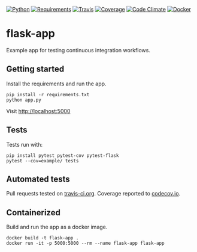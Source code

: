 [![Python](https://img.shields.io/badge/python-2.7%2C%203.5%2C%203.6--dev-blue.svg)]()
[![Requirements](https://requires.io/github/brennv/flask-app/requirements.svg?branch=master)](https://requires.io/github/brennv/flask-app/requirements/?branch=master)
[![Travis](https://travis-ci.org/brennv/flask-app.svg?branch=master)](https://travis-ci.org/brennv/flask-app)
[![Coverage](https://codecov.io/gh/brennv/flask-app/branch/master/graph/badge.svg)](https://codecov.io/gh/brennv/flask-app)
[![Code Climate](https://codeclimate.com/github/brennv/flask-app/badges/gpa.svg)](https://codeclimate.com/github/brennv/flask-app)
[![Docker](https://img.shields.io/docker/automated/jrottenberg/ffmpeg.svg?maxAge=2592000)]()

# flask-app

Example app for testing continuous integration workflows.

## Getting started

Install the requirements and run the app.

```shell
pip install -r requirements.txt
python app.py
```

Visit [http://localhost:5000](http://localhost:5000)

## Tests

Tests run with:

```shell
pip install pytest pytest-cov pytest-flask
pytest --cov=example/ tests
```

## Automated tests

Pull requests tested on [travis-ci.org](https://travis-ci.org/brennv/flask-app). Coverage reported to [codecov.io](https://codecov.io/gh/brennv/flask-app).

## Containerized

Build and run the app as a docker image.

```shell
docker build -t flask-app .
docker run -it -p 5000:5000 --rm --name flask-app flask-app
```
